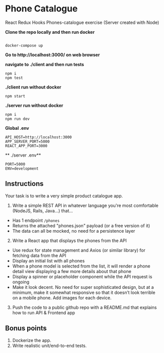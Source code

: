 # Phone Catalogue


React Redux Hooks Phones-catalogue exercise (Server created with Node)

**Clone the repo locally and then run docker**
```

docker-compose up
```
**Go to http://localhost:3000/ on web browser**

**navigate to ./client and then run tests**
```
npm i 
npm test
```
**./client run without docker**
 ```
 npm start

 ```
 **./server run without docker**
 ```
 npm i
 npm run dev

 ```

**Global .env**
```
API_HOST=http://localhost:3000
APP_SERVER_PORT=5000
REACT_APP_PORT=3000
```
** ./server .env**

```
PORT=5000
ENV=development

```
## Instructions

Your task is to write a very simple product catalogue app.

1. Write a simple REST API in whatever language you're most comfortable (NodeJS, Rails, Java...) that...
 - Has 1 endpoint `/phones`
 - Returns the attached "phones.json" payload (or a free version of it)
 - The data can all be mocked, no need for a persistence layer
2. Write a React app that displays the phones from the API
- Use redux for state management and Axios (or similar library) for fetching data from the API
- Display an initial list with all phones
- When a phone model is selected from the list, it will render a phone detail view displaying a few more details about that phone
- Display a spinner or placeholder component while the API request is ongoing
- Make it look decent. No need for super sophisticated design, but at a minimum, make it somewhat responsive so that it doesn’t look terrible on a mobile phone. Add images for each device.
3. Push the code to a public github repo with a README.md that explains how to run API & Frontend app

## Bonus points
1. Dockerize the app.
2. Write realistic unit/end-to-end tests.
